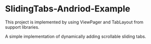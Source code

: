 # SlidingTabs-Andriod-Example

This project is implemented by using ViewPager and TabLayout from support libraries.

A simple implementation of dynamically adding scrollable sliding tabs.
